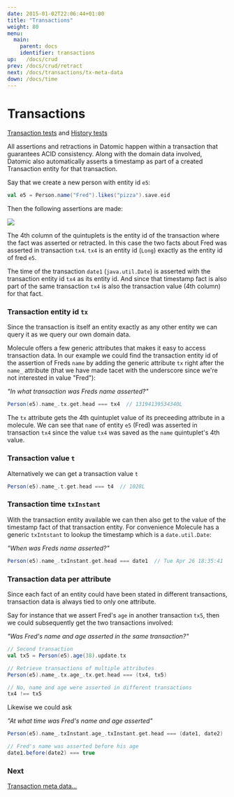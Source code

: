 ```yaml
---
date: 2015-01-02T22:06:44+01:00
title: "Transactions"
weight: 80
menu:
  main:
    parent: docs
    identifier: transactions
up:   /docs/crud
prev: /docs/crud/retract
next: /docs/transactions/tx-meta-data
down: /docs/time
---
```


# Transactions

[Transaction tests](https://github.com/scalamolecule/molecule/blob/master/coretests/src/test/scala/molecule/coretests/transaction/TransactionData.scala) and 
[History tests](https://github.com/scalamolecule/molecule/blob/master/coretests/src/test/scala/molecule/coretests/time/GetHistory.scala)

All assertions and retractions in Datomic happen within a transaction that guarantees ACID consistency. Along with the domain data
involved, Datomic also automatically asserts a timestamp as part of a created Transaction entity for that transaction.

Say that we create a new person with entity id `e5`:
```scala
val e5 = Person.name("Fred").likes("pizza").save.eid
```

Then the following assertions are made:

![](/img/transactions/1.jpg)

The 4th column of the quintuplets is the entity id of the transaction where the fact was asserted or retracted. In this
case the two facts about Fred was asserted in transaction `tx4`. `tx4` is an entity id (`Long`) exactly as the entity id of fred `e5`.

The time of the transaction `date1` (`java.util.Date`) is asserted with the transaction entity id `tx4`
as its entity id. And since that timestamp fact is also part of the same transaction `tx4` is also the transaction value (4th column)
for that fact.

### Transaction entity id `tx`

Since the transaction is itself an entity exactly as any other entity we can query it as we query our own domain data.

Molecule offers a few generic attributes that makes it easy to access transaction data. In our example we could find the
transaction entity id of the assertion of Freds `name` by adding the generic attribute `tx` right after the `name_` attribute (that we
have made tacet with the underscore since we're not interested in value "Fred"): 

_"In what transaction was Freds name asserted?"_
```scala
Person(e5).name_.tx.get.head === tx4  // 13194139534340L
```
The `tx` attribute gets the 4th quintuplet value of its preceeding attribute in a molecule. We can see that `name` of entity 
`e5` (Fred) was asserted in transaction `tx4` since the value `tx4` was saved as the `name` quintuplet's 4th value.

### Transaction value `t`

Alternatively we can get a transaction value `t`

```scala
Person(e5).name_.t.get.head === t4  // 1028L
```


### Transaction time `txInstant`

With the transaction entity available we can then also get to the value of the timestamp fact of that transaction entity. For 
 convenience Molecule has a generic `txIntstant` to lookup the timestamp which is a `date.util.Date`:

_"When was Freds name asserted?"_
```scala
Person(e5).name_.txInstant.get.head === date1  // Tue Apr 26 18:35:41
```

### Transaction data per attribute

Since each fact of an entity could have been stated in different transactions, transaction data is always tied to only one
 attribute. 
 
 Say for instance that we assert Fred's `age` in another transaction `tx5`, then we could subsequently get the
 two transactions involved:

 _"Was Fred's name and age asserted in the same transaction?"_
```scala
// Second transaction
val tx5 = Person(e5).age(38).update.tx

// Retrieve transactions of multiple attributes
Person(e5).name_.tx.age_.tx.get.head === (tx4, tx5)

// No, name and age were asserted in different transactions
tx4 !== tx5
```
Likewise we could ask

_"At what time was Fred's name and age asserted"_
```scala
Person(e5).name_.txInstant.age_.txInstant.get.head === (date1, date2)

// Fred's name was asserted before his age
date1.before(date2) === true
```



### Next

[Transaction meta data...](/docs/transactions/tx-meta-data)
